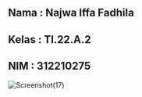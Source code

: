 ## Nama   : Najwa Iffa Fadhila
## Kelas  : TI.22.A.2
## NIM    : 312210275

![Screenshot(17)](https://github.com/Najwaiffa/UTS_Mobile/assets/115856206/d5051877-697f-420e-8096-d234ba270696)
